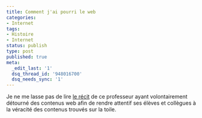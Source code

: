 ```yaml
---
title: Comment j'ai pourri le web
categories:
- Internet
tags:
- Histoire
- Internet
status: publish
type: post
published: true
meta:
  _edit_last: '1'
  dsq_thread_id: '948016700'
  dsq_needs_sync: '1'
---
```

Je ne me lasse pas de lire <a title="Comment j'ai pourri le web" href="https://www.laviemoderne.net/lames-de-fond/009-comment-j-ai-pourri-le-web.html">le récit</a> de ce professeur ayant volontairement détourné des contenus web afin de rendre attentif ses élèves et collègues à la véracité des contenus trouvés sur la toile.
